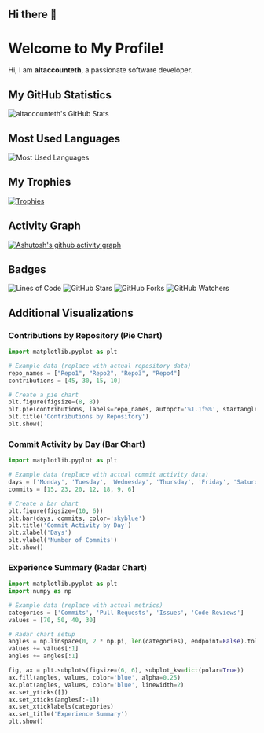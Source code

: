 ## Hi there 👋


# Welcome to My Profile!

Hi, I am **altaccounteth**, a passionate software developer.

## My GitHub Statistics

![altaccounteth's GitHub Stats](https://github-readme-stats.vercel.app/api?username=altaccounteth&show_icons=true&theme=radical)

## Most Used Languages

![Most Used Languages](https://github-readme-stats.vercel.app/api/top-langs/?username=altaccounteth&langs_count=8&theme=radical&hide_progress=true)

## My Trophies

[![Trophies](https://github-profile-trophy.vercel.app/?username=altaccounteth&theme=onedark)](https://github.com/ryo-ma/github-profile-trophy)

## Activity Graph
[![Ashutosh's github activity graph](https://github-readme-activity-graph.vercel.app/graph?username=altaccounteth&theme=github-compact&days=40&from=2024-05-05&grid=true&radius=16&to=2024-07-07)](https://github.com/ashutosh00710/github-readme-activity-graph)

## Badges

![Lines of Code](https://img.shields.io/badge/Lines%20of%20Code-1.2M-brightgreen?style=for-the-badge&logo=codefactor&logoColor=white&shape=round)
![GitHub Stars](https://img.shields.io/badge/GitHub%20Stars-10-yellow?style=for-the-badge&logo=github&logoColor=white&shape=round)
![GitHub Forks](https://img.shields.io/badge/GitHub%20Forks-5-blue?style=for-the-badge&logo=github&logoColor=white&shape=round)
![GitHub Watchers](https://img.shields.io/badge/GitHub%20Watchers-2-red?style=for-the-badge&logo=github&logoColor=white&shape=round)


## Additional Visualizations

### Contributions by Repository (Pie Chart)

```python
import matplotlib.pyplot as plt

# Example data (replace with actual repository data)
repo_names = ["Repo1", "Repo2", "Repo3", "Repo4"]
contributions = [45, 30, 15, 10]

# Create a pie chart
plt.figure(figsize=(8, 8))
plt.pie(contributions, labels=repo_names, autopct='%1.1f%%', startangle=140, colors=['#ff9999','#66b3ff','#99ff99','#ffcc99'])
plt.title('Contributions by Repository')
plt.show()
```

### Commit Activity by Day (Bar Chart)

```python
import matplotlib.pyplot as plt

# Example data (replace with actual commit activity data)
days = ['Monday', 'Tuesday', 'Wednesday', 'Thursday', 'Friday', 'Saturday', 'Sunday']
commits = [15, 23, 20, 12, 18, 9, 6]

# Create a bar chart
plt.figure(figsize=(10, 6))
plt.bar(days, commits, color='skyblue')
plt.title('Commit Activity by Day')
plt.xlabel('Days')
plt.ylabel('Number of Commits')
plt.show()
```

### Experience Summary (Radar Chart)

```python
import matplotlib.pyplot as plt
import numpy as np

# Example data (replace with actual metrics)
categories = ['Commits', 'Pull Requests', 'Issues', 'Code Reviews']
values = [70, 50, 40, 30]

# Radar chart setup
angles = np.linspace(0, 2 * np.pi, len(categories), endpoint=False).tolist()
values += values[:1]
angles += angles[:1]

fig, ax = plt.subplots(figsize=(6, 6), subplot_kw=dict(polar=True))
ax.fill(angles, values, color='blue', alpha=0.25)
ax.plot(angles, values, color='blue', linewidth=2)
ax.set_yticks([])
ax.set_xticks(angles[:-1])
ax.set_xticklabels(categories)
ax.set_title('Experience Summary')
plt.show()
```

<!--
**altaccounteth/altaccounteth** is a ✨ _special_ ✨ repository because its `README.md` (this file) appears on your GitHub profile.

Here are some ideas to get you started:

- 🔭 I’m currently working on ...
- 🌱 I’m currently learning ...
- 👯 I’m looking to collaborate on ...
- 🤔 I’m looking for help with ...
- 💬 Ask me about ...
- 📫 How to reach me: ...
- 😄 Pronouns: ...
- ⚡ Fun fact: ...
-->
